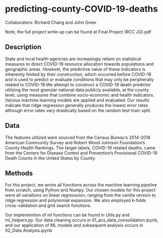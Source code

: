 # predicting-county-COVID-19-deaths

Collaborators: Richard Chang and John Greer

Note, the full project write-up can be found at Final Project (RCC JG).pdf


## Description 
State and local health agencies are increasingly reliant on statistical measures to direct COVID-19 resource allocation towards populations and geographic areas. However, the predictive value of these indicators is inherently limited by their construction, which occurred before COVID-19 and is used to predict or evaluate conditions that may only be peripherally related to COVID-19.We attempt to construct a COVID-19 death predictor utilizing the most granular national data publicly available, at the county level, using measures that combine socio-economic and health indicators. Various machine learning models are applied and evaluated. Our results indicate that ridge regression generally  produces the lowest error rates although error rates vary drastically based on the random test-train split. 

## Data 
The features utilized were sourced from the Census Bureau’s 2014-2018 American Community Survey and Robert Wood Johnson Foundation’s County Health Rankings. The target labels, COVID-19 related deaths, came from the Centers for Disease Control and Prevention’s Provisional 
COVID-19 Death Counts in the United States by County. 

## Methods 
For this project, we wrote all functions across the machine learning pipeline from scratch, using Python and Numpy. Our chosen models for this project were all variations on linear regressoion, ranging from the vanilla version to ridge regression and polynomial expansion. We also employed k-folds cross-validation and grid search functions. 

Our implemention of ml functions can be found in Utils.py and ml_helpers.py. Our data cleaning occurs in 01_acs_data_consolidation.ipynb, and our application of ML models and subsequent analysis occurs in 02_Data Analysis.ipynb


